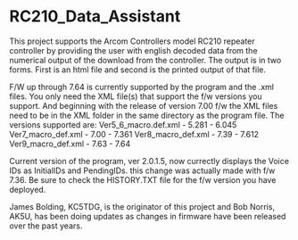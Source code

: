 # RC210_Data_Assistant
This project supports the Arcom Controllers model RC210 repeater controller by providing the user 
with english decoded data from the numerical output of the download from the controller. The output
is in two forms. First is an html file and second is the printed output of that file.

F/W up through 7.64 is currently supported by the program and the .xml files. You only need the XML file(s) that support the f/w versions you support. And beginning with the release of version 7.00 f/w the XML files need to be in the XML folder in the same directory as the program file. The versions supported are:
  Ver5_6_macro.def.xml - 5.281 - 6.045
  Ver7_macro_def.xml - 7.00 - 7.361
  Ver8_macro_def.xml - 7.39 - 7.612
  Ver9_macro_def.xml - 7.63 - 7.64

Current version of the program, ver 2.0.1.5, now currectly displays the Voice IDs as InitialIDs and PendingIDs. this change was actually made with f/w 7.36. Be sure to check the HISTORY.TXT file for the f/w version you have deployed.

James Bolding, KC5TDG, is the originator of this project and Bob Norris, AK5U, has been doing 
updates as changes in firmware have been released over the past years.
